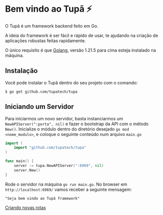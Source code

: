# Bem vindo ao Tupã ⚡️

O Tupã é um framework backend feito em Go.

A ideia do framework é ser fácil e rápido de usar, te ajudando na criação de aplicações robustas feitas rapidamente.

O único requisito é que [Golang](https://go.dev/dl/), versão 1.21.5 para cima esteja instalado na máquina.

## Instalação

Você pode instalar o Tupã dentro do seu projeto com o comando:


```
$ go get github.com/tupatech/tupa
```

## Iniciando um Servidor

Para iniciarmos um novo servidor, basta instanciarmos um ```NewAPIServer(":porta", nil)``` e fazer o bootstrap da API com o método ```New()```. Inicialize o módulo dentro do diretório desejado ```go mod <nome_modulo>```, e coloque o seguinte conteúdo num arquivo `main.go` 

``` go 
import (
	import "github.com/tupatech/tupa"
)

func main() {
	server := tupa.NewAPIServer(":6969", nil)
	server.New()
}
```

Rode o servidor na máquina ```go run main.go```. No browser em `http://localhost:6969/` vamos receber a seguinte mensagem:

```
"Seja bem vindo ao Tupã framework"
```

[Criando novas rotas](getting_started.md)

